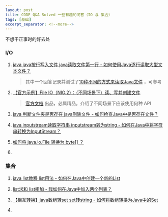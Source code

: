 ```yaml
---
layout: post
title: CODE Q&A Solved 一些有趣的问答（IO 与 集合）
tags: [基础]
excerpt_separator: <!--more-->
---
```


不想干正事时的好去处

<!--more-->

### I/O

1. [java java按行写入文件 java读取文件第一行 - 如何使用Java逐行读取大型文本文件？](https://code.i-harness.com/zh-CN/q/598b51)

   > 其中一个回答记录并测试了[10种不同的方式来读取Java文件](https://funnelgarden.com/java_read_file/) ，可参考

2. [【官方示例】File IO（NIO.2）：（不同场景下）读、写并创建文件](https://blog.csdn.net/hhx0626/article/details/78183928)

   > [官方文档](https://docs.oracle.com/javase/tutorial/essential/io/file.html) 出品，必属精品。介绍了不同场景下应该使用何种 API

3. [java 判断文件夹是否存在 java删除文件 - 如何检查Java中是否存在文件？](https://code.i-harness.com/zh-CN/q/1bb861)
4. [java inputstream读取字符串 inputstream转为string - 如何在Java中将字符串转换为InputStream？](https://code.i-harness.com/zh-CN/q/bef62)
5. [如何将 java.io.File 转换为 byte[] ？](https://code.i-harness.com/zh-CN/q/d1b64)
6. 

### 集合

1. [java list教程 list用法 - 如何在Java中创建一个新的List](https://code.i-harness.com/zh-CN/q/d19cc)
2. [list求和 list相加 - 我如何在Java中加入两个列表？](https://code.i-harness.com/zh-CN/q/2e477)

3. [【相互转换】java数组转set set转string - 如何将数组转换为Java中的Set](https://code.i-harness.com/zh-CN/q/2ec267)

4. 